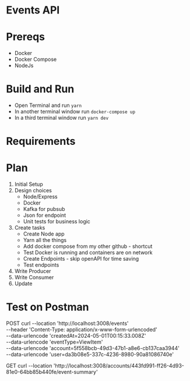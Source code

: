 # Events API



# Prereqs
- Docker
- Docker Compose
- NodeJs


# Build and Run
- Open Terminal and run `yarn`
- In another terminal window run `docker-compose up`
- In a third terminal window run `yarn dev`


# Requirements


# Plan
1. Initial Setup
1. Design choices
    - Node/Express
    - Docker
    - Kafka for pubsub
    - Json for endpoint
    - Unit tests for business logic
1. Create tasks
    - Create Node app
    - Yarn all the things
    - Add docker compose from my other github - shortcut
    - Test Docker is running and containers are on network
    - Create Endpoints - skip openAPI for time saving
    - Test endpoints
1. Write Producer
1. Write Consumer
1. Update 

# Test on Postman
POST
curl --location 'http://localhost:3008/events' \
--header 'Content-Type: application/x-www-form-urlencoded' \
--data-urlencode 'createdAt=2024-05-01T00:15:33.008Z' \
--data-urlencode 'eventType=ViewItem' \
--data-urlencode 'account=5f558bcb-49d3-47b1-a8e6-cb137caa3944' \
--data-urlencode 'user=da3b08e5-337c-4236-8980-90a81086740e'

GET
curl --location 'http://localhost:3008/accounts/443fd991-ff26-4d93-81e0-64bb85b440fe/event-summary'
